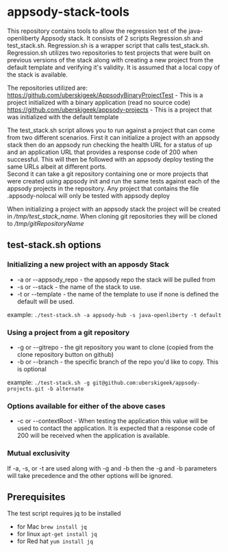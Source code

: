 # appsody-stack-tools
This repository contains tools to allow the regression test of the java-openliberty
Appsody stack. It consists of 2 scripts Regression.sh and test_stack.sh.
Regression.sh is a wrapper script that calls test_stack.sh. Regression.sh utilizes
two repositories to test projects that were built on previous versions of the
stack along with creating a new project from the default template and verifying
it's validity. It is assumed that a local copy of the stack is available.

The repositories utilized are:
https://github.com/uberskigeek/AppsodyBinaryProjectTest - This is a project
initialized with a binary application (read no source code)
https://github.com/uberskigeek/appsody-projects - This is a project that was
initialized with the default template

The test_stack.sh script allows you to run against a project that can come from
two different scenarios. First it can initialize a project with an appsody stack
then do an appsody run checking the health URL for a status of up and an application
URL that provides a response code of 200 when successful. This will then be followed
with an appsody deploy testing the same URLs albeit at different ports.  
Second it can take a git repository containing one or more projects that were
created using appsody init and run the same tests against each of the appsody
projects in the repository. Any project that contains the file .appsody-nolocal
will only be tested with appsody deploy

When initializing a project with an appsody stack the project will be created
in */tmp/test_stack_name*.
When cloning git repositories they will be cloned to */tmp/gitRepositoryName*



## test-stack.sh options
### Initializing a new project with an apposdy Stack
- -a or --appsody_repo - the appsody repo the stack will be pulled from
- -s or --stack - the name of the stack to use.
- -t or --template - the name of the template to use if none is defined the
default will be used.

example: `./test-stack.sh -a appsody-hub -s java-openliberty -t default`

### Using a project from a git repository
- -g or --gitrepo - the git repository you want to clone (copied from the clone
   repository button on github)
- -b or --branch - the specific branch of the repo you'd like to copy. This is
  optional

example: `./test-stack.sh -g git@github.com:uberskigeek/appsody-projects.git -b alternate`

### Options available for either of the above cases
- -c or --contextRoot - When testing the application this value will be used to
contact the application. It is expected that a response code of 200 will be
received when the application is available.

### Mutual exclusivity
If -a, -s, or -t are used along with -g and -b then the -g and -b parameters
will take precedence and the other options will be ignored.

## Prerequisites
The test script requires jq to be installed
- for Mac `brew install jq`
- for linux `apt-get install jq`
- for Red hat `yum install jq`

